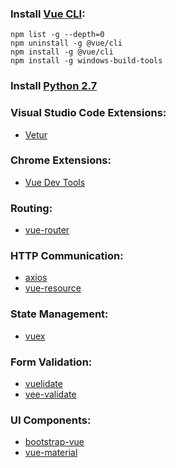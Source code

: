 ### Install [Vue CLI](https://github.com/vuejs/vue-cli):
```
npm list -g --depth=0
npm uninstall -g @vue/cli
npm install -g @vue/cli
npm install -g windows-build-tools
```

### Install [Python 2.7](https://www.python.org/ftp/python/2.7.15/python-2.7.15.msi)

### Visual Studio Code Extensions:
- [Vetur](https://marketplace.visualstudio.com/items?itemName=octref.vetur)

### Chrome Extensions:
- [Vue Dev Tools](https://chrome.google.com/webstore/detail/vuejs-devtools/nhdogjmejiglipccpnnnanhbledajbpd)

### Routing:
- [vue-router](https://github.com/vuejs/vue-router)

### HTTP Communication:
- [axios](https://github.com/axios/axios)
- [vue-resource](https://github.com/vuejs/vue-resource)

### State Management:
- [vuex](https://github.com/vuejs/vuex)

### Form Validation:
- [vuelidate](https://github.com/vuelidate/vuelidate)
- [vee-validate](https://github.com/logaretm/vee-validate)

### UI Components:
- [bootstrap-vue](https://github.com/bootstrap-vue/bootstrap-vue)
- [vue-material](https://github.com/vuematerial/vue-material)

